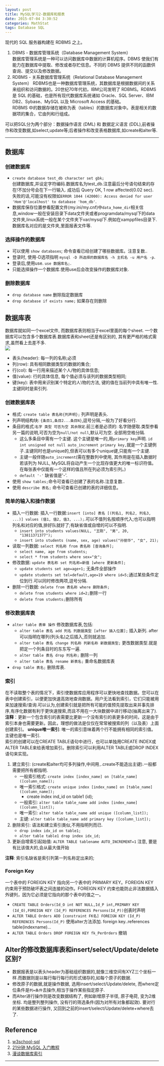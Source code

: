 ```yaml
---
layout: post
title: MySQL学习2-数据库和报表
date: 2015-07-04 3:30:52
categories: MathStat
tags: Database SQL
---
```


现代的 SQL 服务器构建在 RDBMS 之上。

1. DBMS - 数据库管理系统（Database Management System）  
数据库管理系统是一种可以访问数据库中数据的计算机程序。DBMS 使我们有能力在数据库中提取、修改或者存贮信息。不同的 DBMS 提供不同的函数供查询、提交以及修改数据。
2. RDBMS - 关系数据库管理系统（Relational Database Management System）
RDBMS也是一种数据库管理系统，其数据库是根据数据间的关系来组织和访问数据的。20世纪70年代初，IBM公司发明了 RDBMS。RDBMS 是 SQL 的基础，也是所有现代数据库系统诸如 Oracle、SQL Server、IBM DB2、Sybase、MySQL 以及 Microsoft Access 的基础。  
RDBMS 中的数据存储在被称为表（tables）的数据库对象中。表是相关的数据项的集合，它由列和行组成。

可以把SQL分为两个部分：数据操作语言 (DML) 和 数据定义语言 (DDL),前者操作和改变数据,如select,update等;后者操作和改变表格数据库,如create和alter等.

----------

## 数据库

### 创建数据库

- `create database test_db character set gbk;`  
创建数据库,并设定字符编码.数据库名为test_db.注意最后分号语句结束的存在!不加分号会在下一行输入. 成功后 Query OK, 1 row affected(0.02 sec). 失败的话,可能没有权限如`ERROR 1044 (42000): Access denied for user 'Hom'@'localhost' to database 'hom_db'`.
- 数据库保存位置参看配置文件(my.ini/my.cnf)中`data_home_dir`相关信息,window一般在安装目录下data文件夹或者programdata/mysql下的data文件夹,linux系统一般在某个文件夹下var/mysql下.例如在xamppfiles目录下. 数据库名对应的是文件夹,里面报表文件等.

### 选择操作的数据库

- 可以使用 `show databases`; 命令查看已经创建了哪些数据库。注意复数..
- 登录时, 使用-D选项指明 `mysql -D 所选择的数据库名 -h 主机名 -u 用户名 -p`.
- 登录后,使用use. `use 数据库名;`.
- 只能选择操作一个数据库.使用use后会改变操作的数据库对象.

### 删除数据库

- `drop database name` 删除指定数据库
- `drop database if exists name;` 如果存在则删除

## 数据库表
数据库就如同一个excel文件, 而数据库表则相当于excel里面的每个sheet. 一个数据库可以包含多个数据库表.数据库表和sheet还是有区别的, 其有更严格的格式需求,虽然看上去差不多.  
![](http://images.cnitblog.com/blog/453818/201305/09030127-13657abaf11945d1916297e6d23f2ec9.png) 

- 表头(header): 每一列的名称;必须
- 列(row): 具有相同数据类型的数据的集合;
- 行(col): 每一行用来描述某个人/物的具体信息;
- 值(value): 行的具体信息, 每个值必须与该列的数据类型相同;
- 键(key): 表中用来识别某个特定的人\物的方法, 键的值在当前列中具有唯一性.主键同时是索引列.

### 创建数据库表

- 格式: `create table 表名称{列声明};` 列声明是表头.
- 列声明结构块: `{条目1,条目2...条目N}`,逗号分隔,一般为了好看分行.
- 条目的格式:`名字 类型 可否为空 其余限定`.前三者是必须的: 名字随便取.类型参看另一篇的说明,可否为空为`null/not null`,默认可为空. 全部用空格分隔. 
	- 这么多条目中需有一个主键. 这个主键是唯一的,用`primary key`声明. `id int unsigned not null auto_increment primary key,`就是一个主键例子.主键同时也是unique的,但表可以有多个unique键,只能有一个主键.
	- 主键一般伴随`auto_increment`(需在整数列中使用, 其作用是在插入数据时若该列为 NULL, MySQL将自动产生一个比现存值更大的唯一标识符值。在每张表中仅能有一个这样的值且所在列必须为索引列。)
	- `default '-'` 缺省值是'-'.
- 使用 `show tables;`命令可查看已创建了表的名称.注意复数..
- 使用 `describe 表名;` 命令可查看已创建的表的详细信息。

### 简单的输入和操作数据

- 插入一行数据: 插入一行数据:`insert [into] 表名 [(列名1, 列名2, 列名3, ...)] values (值1, 值2, 值3, ...);`.可以不值列名按顺序代入;也可以指明列名和对应的值,排好队就好了;有缺省值或自增的可以不指明.
	- `insert into students values(NULL, "王刚", "男", 20, "13811371377");`
	- `insert into students (name, sex, age) values("孙丽华", "女", 21);`
- 读取一列数据: `select 列名称 from 表名称 [查询条件];`
	- `select name, age from students;`
	- `select * from students where sex="女";`
- 修改数据: `update 表名称 set 列名称=新值 [where 更新条件];`
	- `update students set age=age+1;` 无条件全部操作
	- `update students set tel=default,age=19 where id=5;`通过某些条件定位到行.可以同时修改两项,逗号分隔.
- 删除一行数据: `delete from 表名称 where 删除条件;`
	- `delete from students where id=2;`删除一行
	- `delete from students;`删除所有

### 修改数据库表

- `alter table 表单 操作` 修改数据库表,包括:
	- `alter table 表名 add 列名 列数据类型 [after 插入位置];` 插入新列. after可以指明在哪列(列头名)之后插入,否则就追加.
	- `alter table 表名 change 列名称 列新名称 新数据类型;` 更改数据类型.就是把定一个列条目时的东东写一遍.
	- `alter table 表名 drop 列名称;` 删除一列
	- `alter table 表名 rename 新表名;` 重命名数据库表
- `drop table 表名;` 删除库表.

### 索引
在不读取整个表的情况下，索引使数据库应用程序可以更快地查找数据。您可以在表中创建索引，以便更加快速高效地查询数据。用户无法看到索引，它们只能被用来加速搜索/查询.可以认为,创建索引就是把所有可能的值预先提取出来并事先排序,有序化数据有利于更快速搜索,而且不用在一大块数据中进行移动(抽离出来了).  
**注释**：更新一个包含索引的表需要比更新一个没有索引的表更多的时间，这是由于索引本身也需要更新。因此，理想的做法是仅仅在常常被搜索的列（以及表）上面创建索引。
**unique唯一索引**: 唯一的索引意味着两个行不能拥有相同的索引值。主键也是唯一索引.  
索引的创建可以在CREATE TABLE语句中进行，也可以单独用CREATE INDEX或ALTER TABLE来给表增加索引。删除索引可以利用ALTER TABLE或DROP INDEX语句来实现。

1. 建立索引: (create和alter均可多列操作,中间用`,`.create不能造出主键).一般都需要把所有都指明.
	- 一般索引格式: `create index [index_name] on [table_name] ([column_name]);` 
	- 唯一索引格式: `create unique index [index_name] on [table_name] ([column_name]);`
		- create index ind_id on table1 (id);   
	- 一般索引: `alter table table_name add index [index_name] ([column_list]);`
	- 唯一索引: `alter table table_name add unique ([column_list]);`
	- 主键: `alter table table_name add primary key ([column_list]);`
2. 删除索引: 语法和建立索引类似,不用指明列而已.   
	- `drop index idx_id on table1;`   
	- `alter table table1 drop index idx_id;`
3. 更新自增索引起始值: `ALTER TABLE tablename AUTO_INCREMENT=1` 注意, 要是有比该值大的,会从最大值开始

**注释**: 索引名缺省是索引列第一列名称定出来的;

### Foreign Key
一个表中的 FOREIGN KEY 指向另一个表中的 PRIMARY KEY。FOREIGN KEY 约束用于预防破坏表之间连接的动作。FOREIGN KEY 约束也能防止非法数据插入外键列，因为它必须是它指向的那个表中的值之一。

- `CREATE TABLE Orders(Id_O int NOT NULL,Id_P int,PRIMARY KEY (Id_O),FOREIGN KEY (Id_P) REFERENCES Persons(Id_P))`创表时声明
- `ALTER TABLE Orders ADD [constraint FK名] FOREIGN KEY (Id_P) REFERENCES Persons(Id_P)` 使用alter方法添加. foreign key..references table(indexname)...
- `ALTER TABLE Orders DROP FOREIGN KEY fk_PerOrders` 撤销

## Alter的修改数据库表和insert/select/Update/delete区别?

- 数据报表是以表头header为基础组织数据的,就像三维空间有XYZ三个坐标一样.而数据则是以每行每行每行的形式储存的,如每个原子的数据.  
- 修改原子的数据,就是操作数据, 选用insert/select/Update/delete, 而where定位条件是`列=条件`去操作,相当于操作某些指定原子.  
- 而Alter进行操作则是改变数据结构了, 例如新增原子半径, 原子电荷, 变为2维坐标. 均是整列整列操作, 没有行的筛选条件(因为对所有对象都起效). 要对行的某些数据进行操作, 又回到之前的insert/select/Update/delete+where去了.

## Reference

1. [w3school-sql](http://www.w3school.com.cn/sql/index.asp)  
2. [21分钟 MySQL 入门教程](http://www.cnblogs.com/mr-wid/archive/2013/05/09/3068229.html#d17) 
3. [漫谈数据库索引](http://kakajw.iteye.com/blog/1656532)

---
